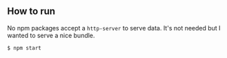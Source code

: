 ## How to run ##

No npm packages accept a `http-server` to serve data. It's not needed but I wanted to serve a nice bundle.

```
$ npm start
```